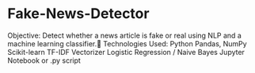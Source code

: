 # Fake-News-Detector
Objective: Detect whether a news article is fake or real using NLP and a machine learning classifier.🧰 Technologies Used: Python  Pandas, NumPy  Scikit-learn  TF-IDF Vectorizer  Logistic Regression / Naive Bayes  Jupyter Notebook or .py script
